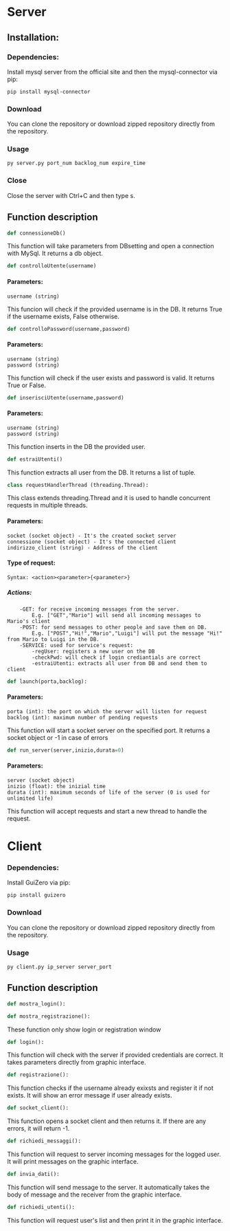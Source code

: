 # Server
## Installation:
### Dependencies:
Install mysql server from the official site and then the mysql-connector via pip:
```
pip install mysql-connector
```
### Download
You can clone the repository or download zipped repository directly from the repository.

### Usage
```
py server.py port_num backlog_num expire_time
```
### Close
Close the server with Ctrl+C and then type s.

## Function description

```python
def connessioneDb()
```
This function will take parameters from DBsetting and open a connection with MySql.
It returns a db object.

```python
def controlloUtente(username)
```
#### Parameters:
    username (string) 

This funcion will check if the provided username is in the DB.
It returns True if the username exists, False otherwise.

```python
def controlloPassword(username,password)
```
#### Parameters:
    username (string)
    password (string)

This function will check if the user exists and password is valid.
It returns True or False.

```python
def inserisciUtente(username,password)
```
#### Parameters:
    username (string)
    password (string)

This function inserts in the DB the provided user.

```python
def estraiUtenti()
```
This function extracts all user from the DB.
It returns a list of tuple.

```python
class requestHandlerThread (threading.Thread):
```
This class extends threading.Thread and it is used to handle concurrent requests in multiple threads.

#### Parameters:
    socket (socket object) - It's the created socket server
    connessione (socket object) - It's the connected client
    indirizzo_client (string) - Address of the client

#### Type of request:
    Syntax: <action><parameter>{<parameter>}
#####   Actions:
        -GET: for receive incoming messages from the server. 
            E.g. ["GET","Mario"] will send all incoming messages to Mario's client
        -POST: for send messages to other people and save them on DB.
            E.g. ["POST","Hi!","Mario","Luigi"] will put the message "Hi!" from Mario to Luigi in the DB.
        -SERVICE: used for service's request:
            -regUser: registers a new user on the DB
            -checkPwd: will check if login crediantials are correct
            -estraiUtenti: extracts all user from DB and send them to client

```python
def launch(porta,backlog):
``` 
#### Parameters:
    porta (int): the port on which the server will listen for request
    backlog (int): maximum number of pending requests

This function will start a socket server on the specified port.
It returns a socket object or -1 in case of errors

```python
def run_server(server,inizio,durata=0)
``` 
#### Parameters:
    server (socket object)
    inizio (float): the inizial time
    durata (int): maximum seconds of life of the server (0 is used for unlimited life)

This function will accept requests and start a new thread to handle the request.


# Client
### Dependencies:
Install GuiZero via pip:
```
pip install guizero
```
### Download
You can clone the repository or download zipped repository directly from the repository.

### Usage
```
py client.py ip_server server_port
```
## Function description
```python
def mostra_login():
``` 
```python
def mostra_registrazione():
```
These function only show login or registration window

```python
def login():
```
This function will check with the server if provided credentials are correct. It takes parameters directly from graphic interface.

```python
def registrazione():
```
This function checks if the username already exixsts and register it if not exists. It will show an error message if user already exists.

```python
def socket_client():
```
This function opens a socket client and then returns it. If there are any errors, it will return -1.

```python
def richiedi_messaggi():
```
This function will request to server incoming messages for the logged user. It will print messages on the graphic interface.

```python
def invia_dati():
```
This function will send message to the server. It automatically takes the body of message and the receiver from the graphic interface.

```python
def richiedi_utenti():
```
This function will request user's list and then print it in the graphic interface.
